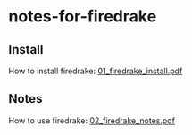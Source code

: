 # notes-for-firedrake

## Install

How to install firedrake: [01_firedrake_install.pdf](01_firedrake_install.pdf)

## Notes

How to use firedrake: [02_firedrake_notes.pdf](02_firedrake_notes.pdf)
